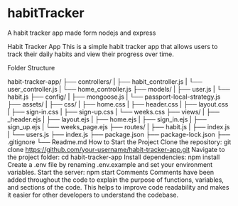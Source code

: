 # habitTracker
A habit tracker app made form nodejs and express

Habit Tracker App
This is a simple habit tracker app that allows users to track their daily habits and view their progress over time.

Folder Structure

habit-tracker-app/
  ├── controllers/
  |   ├── habit_controller.js
  |   └── user_controller.js
  |   └── home_controller.js
  ├── models/
  |   ├── user.js
  |   └── habit.js
  ├── config/
  |   ├── mongoose.js
  |   └── passport-local-strategy.js
  ├── assets/
  |   ├── css/
  |       ├── home.css
  |       ├── header.css
  |       ├── layout.css
  |       ├── sign-in.css
  |       ├── sign-up.css
  |       └── weeks.css
  ├── views/
  |   ├── _header.ejs
  |   ├── layout.ejs
  |   ├── home.ejs
  |   ├── sign_in.ejs
  |   ├── sign_up.ejs
  |   └── weeks_page.ejs
  ├── routes/
  |   ├── habit.js
  |   ├── index.js
  |   └── users.js
  ├── index.js
  ├── package.json
  ├── package-lock.json
  ├── .gitignore
  └── Readme.md
How to Start the Project
Clone the repository: git clone https://github.com/your-username/habit-tracker-app.git
Navigate to the project folder: cd habit-tracker-app
Install dependencies: npm install
Create a .env file by renaming .env.example and set your environment variables.
Start the server: npm start
Comments
Comments have been added throughout the code to explain the purpose of functions, variables, and sections of the code. This helps to improve code readability and makes it easier for other developers to understand the codebase.

